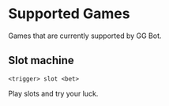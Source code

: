 # Supported Games

Games that are currently supported by GG Bot.

## Slot machine

```console
<trigger> slot <bet>
```

Play slots and try your luck.
